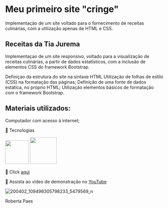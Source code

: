# Meu primeiro site "cringe"

Implementação de um site voltado para o fornecimento de
receitas culinárias, com a utilização apenas de HTML e CSS.

## Receitas da Tia Jurema
Implementaçao de  um site responsivo, voltado para a
visualização de receitas culinárias, a partir de dados
estatísticos, com a inclusão de elementos CSS do framework
Bootstrap.

Definiçao da estrutura do site na sintaxe HTML
Utilização de folhas de estilo (CSS) na formatação das páginas;
Definição de uma fonte de dados estática, no próprio HTML;
Utilização elementos básicos de formatação com o framework
Bootstrap.

## Materiais utilizados:
Computador com acesso à internet;

🚀 Tecnologias

<div>
  <img src="https://github.com/devropaes/numeroSecreto/assets/143963091/4bb388da-12e4-483b-8117-e0c9ec6e4461.png" width="75"px/>  
  <img src="https://github.com/devropaes/numeroSecreto/assets/143963091/31da45d2-84c2-4909-ac58-9ec01044f9f7"width="85"px/>
</div>

🔗 Click [aqui]( https://devropaes.github.io/site1/)


🎯 Assista ao vídeo de demonstração no [YouTube](https://youtu.be/lUlshnpz5VM?si=KvdHYHl-ZuxHjLTe)

   ![200402_109498305798233_5479569_n](https://github.com/devropaes/numeroSecreto/assets/143963091/bab695fe-3d03-4930-9ac4-efd7d5193f4c) 

Roberta Paes
  
</div>
